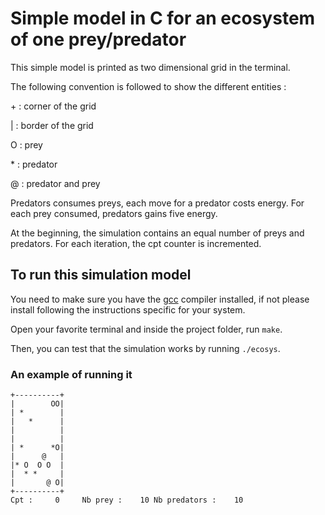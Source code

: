 # Simple model in C for an ecosystem of one prey/predator

This simple model is printed as two dimensional grid in the terminal.

The following convention is followed to show the different entities :

\+ : corner of the grid

| : border of the grid

O : prey

\* : predator

@ : predator and prey

Predators consumes preys, each move for a predator costs energy.
For each prey consumed, predators gains five energy.

At the beginning, the simulation contains an equal number of preys and predators.
For each iteration, the cpt counter is incremented.

## To run this simulation model

You need to make sure you have the [gcc](https://gcc.gnu.org/) compiler installed, if not please install following the instructions specific for your system.

Open your favorite terminal and inside the project folder, run `make`.

Then, you can test that the simulation works by running `./ecosys`.

### An example of running it

```
+----------+
|        OO|
| *        |
|   *      |
|          |
|          |
| *      *O|
|      @   |
|* O  O O  |
|  * *     |
|       @ O|
+----------+
Cpt :     0     Nb prey :    10 Nb predators :    10
```
